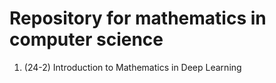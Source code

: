 # Repository for mathematics in computer science


1. (24-2) Introduction to Mathematics in Deep Learning
